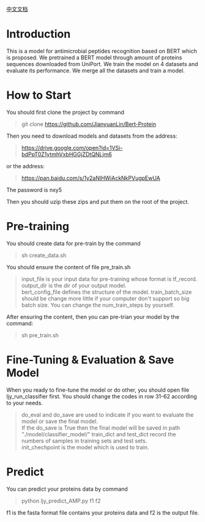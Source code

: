 [中文文档](https://github.com/JianyuanLin/Bert-Protein/blob/master/README_ZH.md)
# Introduction
This is a model for antimicrobial peptides recognition based on BERT which is proposed.
We pretrained a BERT model through amount of proteins sequences downloaded from UniPort.
We train the model on 4 datasets and evaluate its performance.
We merge all the datasets and train a model.
# How to Start
You should first clone the project by command
>git clone https://github.com/JianyuanLin/Bert-Protein

Then you need to download models and datasets from the address:
>https://drive.google.com/open?id=1VSi-bdPpT0Z1ytmhVxbHGGjZDtQNLjm6

or the address:

>https://pan.baidu.com/s/1y2aNlHWiAckNkPVugpEwUA

The password is nxy5
 
Then you should uzip these zips and put them on the root of the project.
 # Pre-training
 
 You should create data for pre-train by the command
 >sh create_data.sh
 
You should ensure the content of file pre_train.sh
>input_file is your input data for pre-training whose format is tf_record.  
output_dir is the dir of your output model.  
bert_config_file defines the structure of the model.
train_batch_size should be change more little if your computer don't support so big batch size.
You can change the num_train_steps by yourself.

After ensuring the content, then you can pre-trian your model by the command:
>sh pre_train.sh

 # Fine-Tuning & Evaluation & Save Model
 When you ready to fine-tune the model or do other, you should open file ljy_run_classifier first.
 You should change the codes in row 31-62 according to your needs.
> do_eval and do_save are used to indicate if you want to evaluate the model or save the final model.  
If the do_save is True then the final model will be saved in path "./model/classifier_model/"
train_dict and test_dict record the numbers of samples in training sets and test sets.  
init_chechpoint is the model which is used to train.

 
 # Predict
You can predict your proteins data by command
>python ljy_predict_AMP.py f1 f2  


f1 is the fasta format file contains your proteins data and f2 is the output file.
